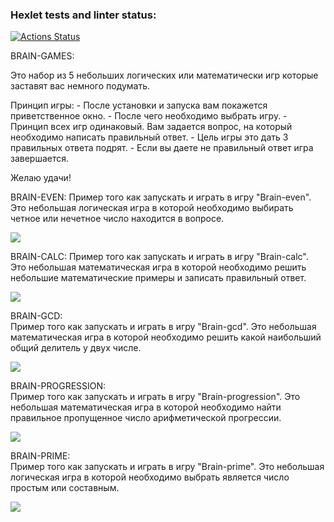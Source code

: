 ### Hexlet tests and linter status:
[![Actions Status](https://github.com/GriNiki/python-project-49/workflows/hexlet-check/badge.svg)](https://github.com/GriNiki/python-project-49/actions)


BRAIN-GAMES:


Это набор из 5 небольших логических или математически игр которые заставят вас немного подумать.


Принцип игры:
	- После установки и запуска вам покажется приветственное окно.
	- После чего необходимо выбрать игру.
	- Принцип всех игр одинаковый. Вам задается вопрос, на который необходимо написать правильный ответ. 
	- Цель игры это дать 3 правильных ответа подрят.
	- Если вы даете не правильный ответ игра завершается.


Желаю удачи!


BRAIN-EVEN:
Пример того как запускать и играть в игру "Brain-even". 
Это небольшая логическая игра в которой необходимо выбирать четное или нечетное число находится в вопросе.



<a href="https://asciinema.org/a/586290" target="_blank"><img src="https://asciinema.org/a/586290.svg" /></a>


BRAIN-CALC:
Пример того как запускать и играть в игру "Brain-calc". 
Это небольшая математическая игра в которой необходимо решить небольшие математические примеры и записать правильный ответ.



<a href="https://asciinema.org/a/5UGl20MI9pCJD4cfFeFS8LHoU" target="_blank"><img src="https://asciinema.org/a/5UGl20MI9pCJD4cfFeFS8LHoU.svg" /></a>
	

BRAIN-GCD:	
Пример того как запускать и играть в игру "Brain-gcd". 
Это небольшая математическая игра в которой необходимо решить какой наибольший общий делитель у двух числе.



<a href="https://asciinema.org/a/m2QDG6EVQ8pgzkGzv9zQyBI2b" target="_blank"><img src="https://asciinema.org/a/m2QDG6EVQ8pgzkGzv9zQyBI2b.svg" /></a>
	

BRAIN-PROGRESSION:	
Пример того как запускать и играть в игру "Brain-progression". 
Это небольшая математическая игра в которой необходимо найти правильное пропущенное число арифметической прогрессии.


<a href="https://asciinema.org/a/K7ujdPZLA1A4xiI7ThgnDRwO8" target="_blank"><img src="https://asciinema.org/a/K7ujdPZLA1A4xiI7ThgnDRwO8.svg" /></a>
	

BRAIN-PRIME:	
Пример того как запускать и играть в игру "Brain-prime". 
Это небольшая логическая игра в которой необходимо выбрать является число простым или составным.



<a href="https://asciinema.org/a/ckbXtRhYMSANyE4sHBIQcUCi8" target="_blank"><img src="https://asciinema.org/a/ckbXtRhYMSANyE4sHBIQcUCi8.svg" /></a>
